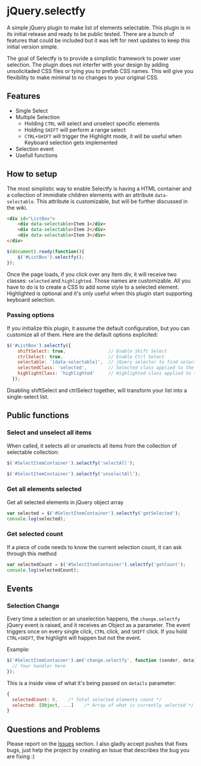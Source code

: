 # jQuery.selectfy
A simple jQuery plugin to make list of elements selectable. This plugin is in its initial release and ready to be public tested. There are a bunch of features that could be included but it was left for next updates to keep this initial version simple.

The goal of Selectfy is to provide a simplistic framework to power user selection. The plugin does not interfer with your design by adding unsolicitaded CSS files or tying you to prefab CSS names. This will give you flexibility to make minimal to no changes to your original CSS.

## Features
* Single Select
* Multiple Selection
  * Holding `CTRL` will select and unselect specific elements
  * Holding `SHIFT` will perform a range select
  * `CTRL+SHIFT` will trigger the Highlight mode, it will be useful when Keyboard selection gets implemented
* Selection event
* Usefull functions

## How to setup
The most simplistic way to enable Selectfy is having a HTML container and a collection of immidiate children elements with an attribute ```data-selectable```. This attribute is customizable, but will be further discussed in the wiki.

```html
<div id="ListBox">
	<div data-selectable>Item 1</div>
	<div data-selectable>Item 2</div>
	<div data-selectable>Item 3</div>
</div>
```

```javascript
$(document).ready(function(){
	$('#ListBox').selectfy();
});
```

Once the page loads, if  you click over any Item div, it will receive two classes: ```selected``` and ```highlighted```. Those names are customizable. All you have to do is to create a CSS to add some style to a selected element. Highlighted is optional and it's only useful when this plugin start supporting keyboard selection.

### Passing options
If you initialize this plugin, it assume the default configuration, but you can customize all of them. Here are the default options explicited:
```javascript
$('#ListBox').selectfy({
    shiftSelect: true,                // Enable Shift Select
    ctrlSelect: true,                 // Enable Ctrl Select
    selectable: '[data-selectable]',  // jQuery selector to find selectable items inside its container
    selectedClass: 'selected',        // Selected class applied to the item
    highlightClass: 'highlighted'     // Highlighted class applied to the item
  });
```

Disabling shiftSelect and ctrlSelect together, will transform your list into a single-select list.

## Public functions

### Select and unselect all items
When called, it selects all or unselects all items from the collection of selectable collection:
```javascript
$('#SelectItemContainer').selectfy('selectAll');

$('#SelectItemContainer').selectfy('unselectAll');
```

### Get all elements selected
Get all selected elements in jQuery object array
```javascript
var selected = $('#SelectItemContainer').selectfy('getSelected');
console.log(selected);
```

### Get selected count
If a piece of code needs to know the current selection count, it can ask through this method
```javascript
var selectedCount = $('#SelectItemContainer').selectfy('getCount');
console.log(selectedCount);
```

## Events

### Selection Change
Every time a selection or an unselection happens, the ```change.selectfy``` jQuery event is raised, and it receives an Object as a parameter. The event triggers once on every single click, ```CTRL``` click, and ```SHIFT``` click. If you hold ```CTRL+SHIFT```, the highlight will happen but not the event.

Example:
```javascript
$('#SelectItemContainer').on('change.selectfy', function (sender, details) {
  // Your handler here
});
```

This is a inside view of what it's being passed on ```details``` parameter:
```javascript
{
  selectedCount: 0,    /* Total selected elements count */
  selected: [Object, ...]    /* Array of what is currently selected */
}
```

## Questions and Problems
Please report on the [Issues](https://github.com/dorival/jquery.selectfy/issues) section. I also gladly accept pushes that fixes bugs, just help the project by creating an Issue that describes the bug you are fixing :)
